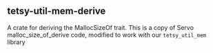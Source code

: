 ## tetsy-util-mem-derive

A crate for deriving the MallocSizeOf trait.
This is a copy of Servo malloc_size_of_derive code, modified to work with
our `tetsy_util_mem` library

